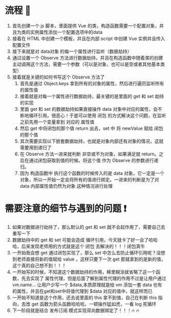 # 流程 :rocket:
1. 首先创建一个 js 脚本，里面提供 Vue 的类，构造函数需要一个配置对象，并且为类的实例属性添加一个配置选项中的data
2. 接着在 HTML 中创建一个模板，并且在内部 script 中创建 Vue 实例并且传入配置文件
3. 接下来就是对 data对象 的每一个属性进行监听（数据劫持）
4. 通过设置一个 Observe 方法进行数据劫持，并且在构造函数中随着类的创建主动调用这个方法，需要一个参数（可以是对象，也可以是空或者其他基本类型）
5. 接着就是关键的如何书写这个 Observe 方法了
   1. 首先是通过 Object.keys 拿到所有的对象的属性，然后进行遍历监听所有的属性值
   2. 接着就是对每一个属性进行数据劫持，最关键的是里面的 get 和 set 劫持的实现
   3. 里面 get 和 set 的数据劫持如果直接操作 data 对象中对应的属性，会不断地循环引用，很恶心！于是可以使用 闭包 的方式解决这个问题，在监听之前先用一个变量拿到 对应的 属性值
   4. 然后 get 中将闭包的那个值 return 出去，set 中 将 newValue 赋给 闭包的那个值
   5. 其次需要实现以下嵌套数据劫持，也就是对象内部还有对象的情况，这就需要用到递归了
   6. 在 Observe 方法一进来就判断 非空或不为对象，如果满足就 return。之后在通过闭包获取到值的时候，将这个值 作为 Observe 的参数进行递归。
   7. 因为 构造函数中 执行这个函数的时候传入的是 data 对象，它一定是一个对象，所以一开始一定会将所有的值进行绑定。一进来的判断是为了对 data 内部属性值仍然为对象 这种情况进行处理

# 需要注意的细节与遇到的问题 :exclamation:
1. 如果对数据进行劫持了，那么默认的 get 和 set 就不会起作用了，需要自己去重写一下
2. 数据劫持中的 get 和 set 可能会造成 循环引用，今天就卡了好一会了哈哈哈，后来发现老师用的方式就是这个 闭包 去解决的！！！闭包真牛
3. 一开始我会想 get 通过闭包实现了，那么 set 中怎么去防止循环引用呢？没想到老师直接将新的值赋给 value ，这样只要下一次 get 那就拿到的是新的值，这个真的自己想不到！！！
4. 一开始写的时候，不知道这个数据劫持的作用，稀里糊涂就省略了这一个函数，先去实现了 属性代理，但是后面了解到属性代理的作用不过是让用户通过 vm.name... 让用户少写一个 $data,本质原理就是给 vm 添加一套 data 也有的属性，并且在get和set中将值代理到 $data 对应的值中，就这样而已
5. 一开始不知道是这个作用，还去说里面的 this 拿不到值，自己在判断 this 指向，去改 get 函数为箭头函数哈哈哈，一顿操作猛如虎，一看 log 死循环
6. 下一阶段就是结合 发布订阅 模式实现双向数据绑定了！！！:fire: :fire: